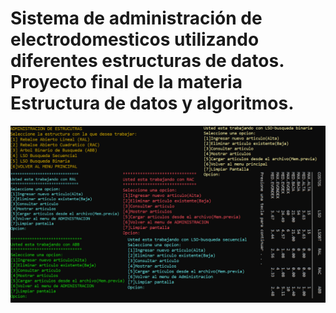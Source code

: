 # Sistema de administración de electrodomesticos utilizando diferentes estructuras de datos. Proyecto final de la materia Estructura de datos y algoritmos.
![](https://github.com/gipage/prc-maq-EDA/blob/main/PresentacionEDA.jpg)

